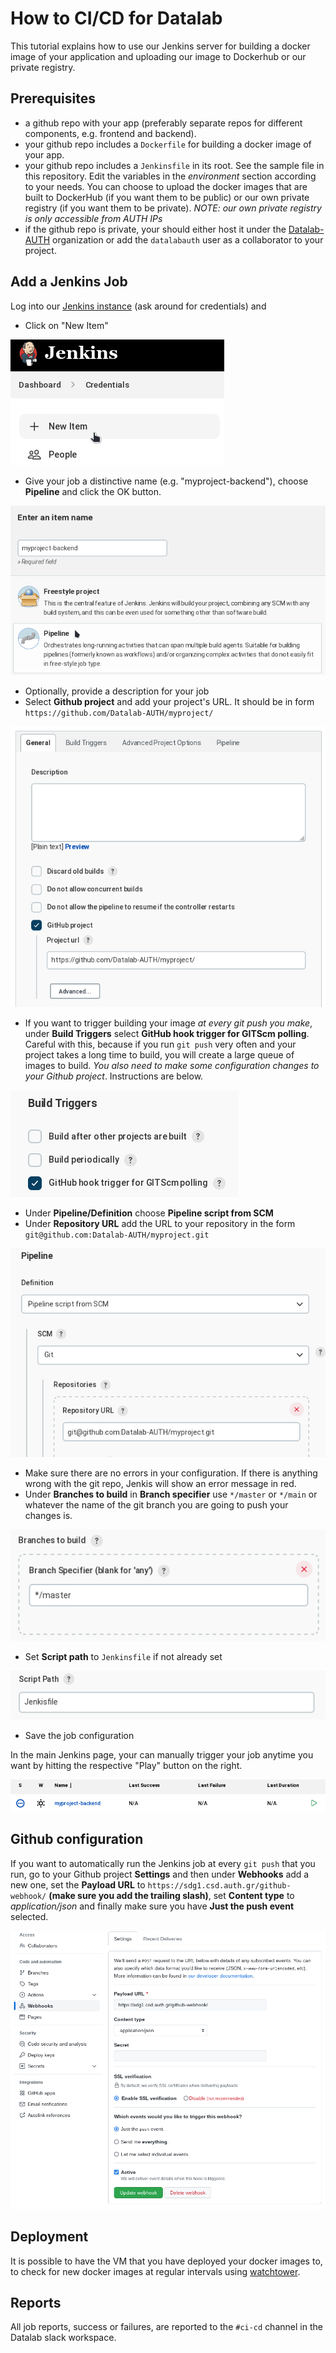 # How to CI/CD for Datalab

This tutorial explains how to use our Jenkins server for building a
docker image of your application and uploading our image to Dockerhub or
our private registry.

## Prerequisites

* a github repo with your app (preferably separate repos for different
  components, e.g. frontend and backend).
* your github repo includes a `Dockerfile` for building a docker image of your
  app.
* your github repo includes a `Jenkinsfile` in its root. See the sample file
  in this repository. Edit the variables in the *environment* section
  according to your needs. You can choose to upload the docker images that
  are built to DockerHub (if you want them to be public) or our own private
  registry (if you want them to be private).
  *NOTE: our own private registry is only accessible from AUTH IPs*
* if the github repo is private, your should either host it under the
  [Datalab-AUTH](https://github.com/orgs/Datalab-AUTH) organization or
  add the `datalabauth` user as a collaborator to your project.

## Add a Jenkins Job

Log into our [Jenkins instance](https://sdg1.csd.auth.gr/)
(ask around for credentials) and

* Click on "New Item"

![Click on "New Item"](img/new_item.png)

* Give your job a distinctive name (e.g. "myproject-backend"), choose
  **Pipeline** and click the OK button.

![Giving a name to your job](img/job_name.png)

* Optionally, provide a description for your job
* Select **Github project** and add your project's URL. It should be in
  form `https://github.com/Datalab-AUTH/myproject/`

![Setup Jenkins job](img/github_project.png)

* If you want to trigger building your image *at every git push you make*,
  under **Build Triggers** select
  **GitHub hook trigger for GITScm polling**. Careful with this, because
  if you run `git push` very often and your project takes a long time to
  build, you will create a large queue of images to build.
  *You also need to make some configuration changes to your Github project*.
  Instructions are below.

![Build Triggers](img/build_triggers.png)

* Under **Pipeline/Definition** choose **Pipeline script from SCM**
* Under **Repository URL** add the URL to your repository in the form
  `git@github.com:Datalab-AUTH/myproject.git`

![Pipeline from git](img/pipeline_from_git.png)

* Make sure there are no errors in your configuration. If there is
  anything wrong with the git repo, Jenkis will show an error message in
  red.
* Under **Branches to build** in **Branch specifier** use `*/master` or
  `*/main` or whatever the name of the git branch you are going to push
  your changes is.

![Setup git branch](img/branch.png)

* Set **Script path** to `Jenkinsfile` if not already set

![Set Jenkins script path](img/script_path.png)

* Save the job configuration

In the main Jenkins page, your can manually trigger your job anytime you
want by hitting the respective "Play" button on the right.

![Trigger a job manually](img/play.png)

## Github configuration

If you want to automatically run the Jenkins job at every `git push`
that you run, go to your Github project **Settings** and then under
**Webhooks** add a new one, set the **Payload URL** to
`https://sdg1.csd.auth.gr/github-webhook/`
**(make sure you add the trailing slash)**,
set **Content type** to *application/json* and finally make sure you
have **Just the push event** selected.

![Add a Github Webhook](img/webhook.png)

## Deployment

It is possible to have the VM that you have deployed your docker images
to, to check for new docker images at regular intervals using
[watchtower](https://containrrr.dev/watchtower/).

## Reports

All job reports, success or failures, are reported to the `#ci-cd`
channel in the Datalab slack workspace.

